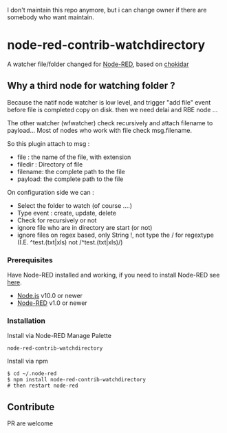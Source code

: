 I don't maintain this repo anymore, but i can change owner if there are somebody who want maintain.

# node-red-contrib-watchdirectory

A watcher file/folder changed for [Node-RED](https://nodered.org/), based on [chokidar](https://github.com/paulmillr/chokidar)

## Why a third node for watching folder ?

Because the natif node watcher is low level, and trigger "add file" event before file is completed copy on disk. then we need delai and RBE node ...

The other watcher (wfwatcher) check recursively and attach filename to payload... Most of nodes who work with file check msg.filename.

So this plugin attach to msg :
 - file : the name of the file, with extension
 - filedir : Directory of file
 - filename: the complete path to the file
 - payload: the complete path to the file

On configuration side we can : 

 - Select the folder to watch (of course ....)
 - Type event : create, update, delete
 - Check for recursively or not
 - ignore file who are in directory are start (or not)
 - ignore files on regex based, only String !, not type the / for regextype (I.E. ^test\.(txt|xls) not /^test\.(txt|xls)/)

### Prerequisites

Have Node-RED installed and working, if you need to
install Node-RED see [here](https://nodered.org/docs/getting-started/installation).

- [Node.js](https://nodejs.org) v10.0 or newer
- [Node-RED](https://nodered.org/) v1.0 or newer

### Installation
 
Install via Node-RED Manage Palette

```
node-red-contrib-watchdirectory
```

Install via npm

```shell
$ cd ~/.node-red
$ npm install node-red-contrib-watchdirectory
# then restart node-red
```

## Contribute

PR are welcome

[release-link]: https://github.com/fatoldsun00/node-red-contrib-watchdirectory
